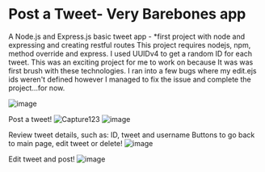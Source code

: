 # Post a Tweet- Very Barebones app
A Node.js  and Express.js basic tweet app - *first project with node and expressing and creating restful routes
This project requires nodejs, npm, method override and express. I used UUIDv4 to get a random ID for each tweet.
This was an exciting project for me to work on because It was was first brush with these technologies. I ran into a few bugs where my edit.ejs ids weren't defined however I managed to fix the issue and complete the project...for now.  

![image](https://user-images.githubusercontent.com/20747118/123378792-0d24b780-d542-11eb-9059-89173f7f77b8.png)

Post a tweet!
![Capture123](https://user-images.githubusercontent.com/20747118/123379488-0ba7bf00-d543-11eb-9f8d-ac7c831ee63a.JPG)
![image](https://user-images.githubusercontent.com/20747118/123379598-3a259a00-d543-11eb-8349-893ef5c3c6eb.png)

Review tweet details, such as: ID, tweet and username
Buttons to go back to main page, edit tweet or delete!
![image](https://user-images.githubusercontent.com/20747118/123378991-4eb56280-d542-11eb-8619-cb52b3b55d82.png)

Edit tweet and post!
![image](https://user-images.githubusercontent.com/20747118/123379169-989e4880-d542-11eb-8b49-8bd11b1f77e9.png)


